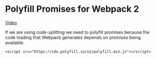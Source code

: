 # Polyfill Promises for Webpack 2
[Video](https://egghead.io/lessons/tools-polyfill-promises-for-webpack-2)

If we are using *code-splitting* we need to polyfill promises because the code loading that Webpack generates depends on promises being available.


```
<script src="https://cdn.polyfill.io/v2/polyfill.min.js"></script>
```
